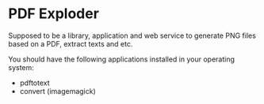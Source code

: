 # PDF Exploder

Supposed to be a library, application and web service to generate PNG files based on a PDF, extract texts and etc.

You should have the following applications installed in your operating system:
* pdftotext
* convert (imagemagick) 